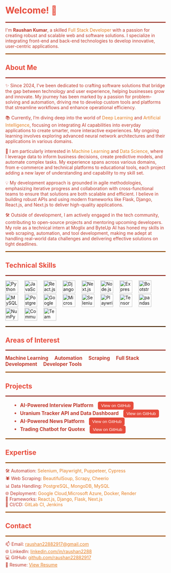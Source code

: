 <h1 align="left" style="color: #e74c3c;">Welcome! 👋</h1>
<hr style="border: 1px solid #e74c3c;" />

<p align="left" style="color: #c0392b;">
    I'm <span style="font-weight: bold;">Raushan Kumar</span>, a skilled <span style="color: #e67e22;">Full Stack Developer</span> with a passion for creating robust and scalable web and software solutions. I specialize in integrating front-end and back-end technologies to develop innovative, user-centric applications.
</p>

<hr style="border: 1px solid #e67e22;" />

<h2 align="left" style="color: #e74c3c;">About Me</h2>
<hr style="border: 1px solid #e74c3c;" />

<p align="left" style="color: #c0392b;">
    ✨ Since 2024, I've been dedicated to crafting software solutions that bridge the gap between technology and user experience, helping businesses grow and innovate. My journey has been marked by a passion for problem-solving and automation, driving me to develop custom tools and platforms that streamline workflows and enhance operational efficiency.
    <p align="left" style="color: #c0392b;">
    📚 Currently, I’m diving deep into the world of <span style="color: #e67e22;">Deep Learning</span> and <span style="color: #e67e22;">Artificial Intelligence</span>, focusing on integrating AI capabilities into everyday applications to create smarter, more interactive experiences. My ongoing learning involves exploring advanced neural network architectures and their applications in various domains.
    <p align="left" style="color: #c0392b;">
    🚀 I am particularly interested in <span style="color: #e67e22;">Machine Learning</span> and <span style="color: #e67e22;">Data Science</span>, where I leverage data to inform business decisions, create predictive models, and automate complex tasks. My experience spans across various domains, from e-commerce and technical platforms to educational tools, each project adding a new layer of understanding and capability to my skill set.
    <p align="left" style="color: #c0392b;">
    💡 My development approach is grounded in agile methodologies, emphasizing iterative progress and collaboration with cross-functional teams to ensure that solutions are both scalable and efficient. I believe in building robust APIs and using modern frameworks like Flask, Django, React.js, and Next.js to deliver high-quality applications.
    <p align="left" style="color: #c0392b;">
    🛠️ Outside of development, I am actively engaged in the tech community, contributing to open-source projects and mentoring upcoming developers. My role as a technical intern at Moglix and ByteUp AI has honed my skills in web scraping, automation, and tool development, making me adept at handling real-world data challenges and delivering effective solutions on tight deadlines.
</p>

<hr style="border: 1px solid #e67e22;" />

<h2 align="left" style="color: #e74c3c;">Technical Skills</h2>
<hr style="border: 1px solid #e74c3c;" />

<div align="left">
    <!-- Programming Languages -->
    <img src="https://cdn.jsdelivr.net/gh/devicons/devicon/icons/python/python-original.svg" height="40" alt="Python logo" />
    <img width="12" />
    <img src="https://cdn.jsdelivr.net/gh/devicons/devicon/icons/javascript/javascript-original.svg" height="40" alt="JavaScript logo" />
    <img width="12" />
    <img src="https://cdn.jsdelivr.net/gh/devicons/devicon/icons/react/react-original.svg" height="40" alt="React.js logo" />
    <img width="12" />
    <img src="https://cdn.jsdelivr.net/gh/devicons/devicon/icons/django/django-original.svg" height="40" alt="Django logo" />
    <img width="12" />
    <img src="https://cdn.jsdelivr.net/gh/devicons/devicon/icons/nextjs/nextjs-original.svg" height="40" alt="Next.js logo" />
    <img width="12" />
    <img src="https://cdn.jsdelivr.net/gh/devicons/devicon/icons/nodejs/nodejs-original.svg" height="40" alt="Node.js logo" />
    <img width="12" />
    <img src="https://cdn.jsdelivr.net/gh/devicons/devicon/icons/express/express-original.svg" height="40" alt="Express.js logo" />
    <img width="12" />
    <img src="https://cdn.jsdelivr.net/gh/devicons/devicon/icons/bootstrap/bootstrap-original.svg" height="40" alt="Bootstrap logo" />
    <img width="12" />
    <img src="https://cdn.jsdelivr.net/gh/devicons/devicon/icons/mysql/mysql-original.svg" height="40" alt="MySQL logo" />
    <img width="12" />
    <img src="https://cdn.jsdelivr.net/gh/devicons/devicon/icons/postgresql/postgresql-original.svg" height="40" alt="PostgreSQL logo" />
    <img width="12" />
    <img src="https://cdn.jsdelivr.net/gh/devicons/devicon/icons/googlecloud/googlecloud-original.svg" height="40" alt="Google Cloud logo" />
    <img width="12" />
    <img src="https://cdn.jsdelivr.net/gh/devicons/devicon/icons/azure/azure-original.svg" height="40" alt="Microsoft Azure logo" />
    <img width="12" />
    <img src="https://cdn.jsdelivr.net/gh/devicons/devicon/icons/selenium/selenium-original.svg" height="40" alt="Selenium logo" />
    <img width="12" />
    <img src="https://cdn.jsdelivr.net/gh/devicons/devicon/icons/playwright/playwright-original.svg" height="40" alt="Playwright logo" />
    <img width="12" />
    <!-- Machine Learning -->
    <img src="https://cdn.jsdelivr.net/gh/devicons/devicon/icons/tensorflow/tensorflow-original.svg" height="40" alt="TensorFlow logo" />
    <img width="12" />
    <img src="https://cdn.jsdelivr.net/gh/devicons/devicon/icons/pandas/pandas-original.svg" height="40" alt="pandas logo" />
    <img width="12" />
    <img src="https://cdn.jsdelivr.net/gh/devicons/devicon/icons/numpy/numpy-original.svg" height="40" alt="NumPy logo" />
    <img width="12" />
    <!-- Soft Skills -->
    <img src="https://img.icons8.com/color/48/000000/communication.png" height="40" alt="Communication logo" />
    <img width="12" />
    <img src="https://img.icons8.com/color/48/000000/teamwork.png" height="40" alt="Team Collaboration logo" />
    <img width="12" />
</div>

<hr style="border: 1px dotted #e67e22;" />


<h2 align="left" style="color: #e74c3c;">Areas of Interest</h2>
<hr style="border: 1px solid #e74c3c;" />

<div align="left" style="color: #c0392b; font-weight: bold; font-size: 1.1em;">
    <span>Machine Learning</span>
    <img width="12" />
    <span>Automation</span>
    <img width="12" />
    <span>Scraping</span>
    <img width="12" />
    <span>Full Stack Development</span>
    <img width="12" />
    <span>Developer Tools</span>
</div>


<hr style="border: 1px double #e67e22;" />

<h2 align="left" style="color: #e74c3c;">Projects</h2>
<hr style="border: 1px solid #e74c3c;" />

<ul style="color: #c0392b; font-size: 1.1em; list-style-type: disc; margin-left: 20px;">
    <li>
        <span style="font-weight: bold;">AI-Powered Interview Platform</span>
        <a href="https://github.com/raushan22882917/ai-interview-platform" target="_blank" style="margin-left: 10px; text-decoration: none;">
            <button style="background-color: #e74c3c; color: white; border: none; padding: 5px 10px; border-radius: 5px; cursor: pointer;">
                View on GitHub
            </button>
        </a>
    </li>
    <li>
        <span style="font-weight: bold;">Uranium Tracker API and Data Dashboard</span>
        <a href="https://github.com/raushan22882917/uranium-tracker-api" target="_blank" style="margin-left: 10px; text-decoration: none;">
            <button style="background-color: #e74c3c; color: white; border: none; padding: 5px 10px; border-radius: 5px; cursor: pointer;">
                View on GitHub
            </button>
        </a>
    </li>
    <li>
        <span style="font-weight: bold;">AI-Powered News Platform</span>
        <a href="https://github.com/raushan22882917/ai-news-platform" target="_blank" style="margin-left: 10px; text-decoration: none;">
            <button style="background-color: #e74c3c; color: white; border: none; padding: 5px 10px; border-radius: 5px; cursor: pointer;">
                View on GitHub
            </button>
        </a>
    </li>
    <li>
        <span style="font-weight: bold;">Trading Chatbot for Quotex</span>
        <a href="https://github.com/raushan22882917/trading-chatbot-quotex" target="_blank" style="margin-left: 10px; text-decoration: none;">
            <button style="background-color: #e74c3c; color: white; border: none; padding: 5px 10px; border-radius: 5px; cursor: pointer;">
                View on GitHub
            </button>
        </a>
    </li>
</ul>


<hr style="border: 1px solid #e67e22;" />

<h2 align="left" style="color: #e74c3c;">Expertise</h2>
<hr style="border: 1px solid #e67e22;" />

<p align="left" style="color: #c0392b;">
    🛠 Automation: <span style="color: #e67e22;">Selenium, Playwright, Puppeteer, Cypress</span><br>
    🕷 Web Scraping: <span style="color: #e67e22;">BeautifulSoup, Scrapy, Cheerio</span><br>
    📊 Data Handling: <span style="color: #e67e22;">PostgreSQL, MongoDB, MySQL</span><br>
    🌐 Deployment: <span style="color: #e67e22;">Google Cloud,Microsoft Azure, Docker, Render</span><br>
    🚀 Frameworks: <span style="color: #e67e22;">React.js, Django, Flask, Next.js</span><br>
    🔄 CI/CD: <span style="color: #e67e22;">GitLab CI, Jenkins</span>
</p>

<hr style="border: 1px solid #e67e22;" />

<h2 align="left" style="color: #e74c3c;">Contact</h2>
<hr style="border: 1px solid #e67e22;" />

<p align="left" style="color: #c0392b;">
    📫 Email: <a href="mailto:raushan22882917@gmail.com" style="color: #e67e22;">raushan22882917@gmail.com</a><br>
    🌐 LinkedIn: <a href="https://www.linkedin.com/in/raushan2288/" style="color: #e67e22;">linkedin.com/in/raushan2288</a><br>
    💻 GitHub: <a href="https://github.com/raushan22882917" style="color: #e67e22;">github.com/raushan22882917</a><br>
    📄 Resume: <a href="https://drive.google.com/file/d/1k_VbuBahOA41-4B04XQTDz_xj4fda-0B/view?usp=sharing" style="color: #e67e22;" target="_blank">View Resume</a>
</p>
